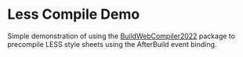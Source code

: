 # Less Compile Demo
Simple demonstration of using the [BuildWebCompiler2022](https://www.nuget.org/packages/BuildWebCompiler2022/) package to precompile LESS style sheets using the AfterBuild event binding.
